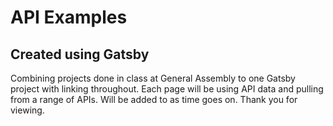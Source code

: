 # API Examples

## Created using Gatsby

Combining projects done in class at General Assembly to one Gatsby project with linking throughout.
Each page will be using API data and pulling from a range of APIs. Will be added to as time goes on.
Thank you for viewing.
